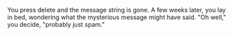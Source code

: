 You press delete and the message string is gone. A few weeks later, you
lay in bed, wondering what the mysterious message might have said.
"Oh well," you decide, "probably just spam."
